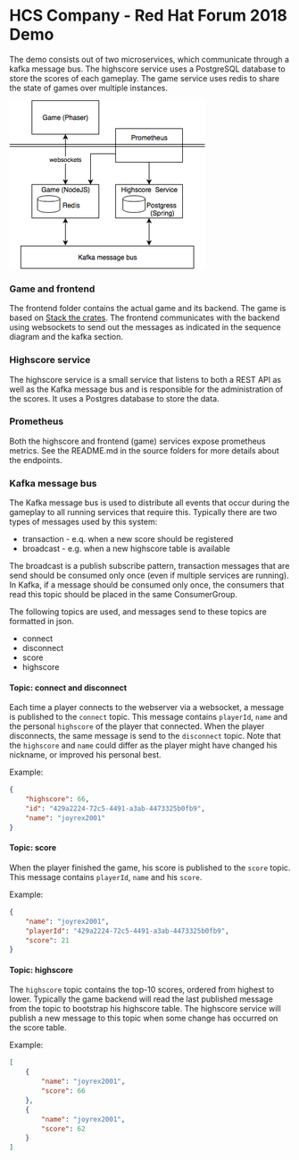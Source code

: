 # HCS Company - Red Hat Forum 2018 Demo

The demo consists out of two microservices, which communicate through a kafka
message bus. The highscore service uses a PostgreSQL database to store the
scores of each gameplay. The game service uses redis to share the state of
games over multiple instances.

![Architecture](architecture.png)

### Game and frontend

The frontend folder contains the actual game and its backend. The game is based
on [Stack the crates](https://www.emanueleferonato.com/2017/12/22/play-stack-the-crates-html5-game-my-take-on-tipsy-tower-concept-source-code-available/).
The frontend communicates with the backend using websockets to send out the
messages as indicated in the sequence diagram and the kafka section.

### Highscore service

The highscore service is a small service that listens to both a REST API as
well as the Kafka message bus and is responsible for the administration of the
scores. It uses a Postgres database to store the data.

### Prometheus

Both the highscore and frontend (game) services expose prometheus metrics. See
the README.md in the source folders for more details about the endpoints.

### Kafka message bus

The Kafka message bus is used to distribute all events that occur during the
gameplay to all running services that require this. Typically there are two
types of messages used by this system:

* transaction - e.q. when a new score should be registered
* broadcast - e.g. when a new highscore table is available

The broadcast is a publish subscribe pattern, transaction messages that are
send should be consumed only once (even if multiple services are running). In
Kafka, if a message should be consumed only once, the consumers that read this
topic should be placed in the same ConsumerGroup.

The following topics are used, and messages send to these topics are formatted
in json.

* connect
* disconnect
* score
* highscore

#### Topic: connect and disconnect

Each time a player connects to the webserver via a websocket, a message is
published to the `connect` topic. This message contains `playerId`, `name` and
the personal `highscore` of the player that connected. When the player
disconnects, the same message is send to the `disconnect` topic. Note that the
`highscore` and `name` could differ as the player might have changed his
nickname, or improved his personal best.

Example:
```json
{
    "highscore": 66,
    "id": "429a2224-72c5-4491-a3ab-4473325b0fb9",
    "name": "joyrex2001"
}
```

#### Topic: score

When the player finished the game, his score is published to the `score` topic.
This message contains `playerId`, `name` and his `score`.

Example:
```json
{
    "name": "joyrex2001",
    "playerId": "429a2224-72c5-4491-a3ab-4473325b0fb9",
    "score": 21
}
```

#### Topic: highscore

The `highscore` topic contains the top-10 scores, ordered from highest to
lower. Typically the game backend will read the last published message from the
topic to bootstrap his highscore table. The highscore service will publish a
new message to this topic when some change has occurred on the score table.

Example:
```json
[
    {
        "name": "joyrex2001",
        "score": 66
    },
    {
        "name": "joyrex2001",
        "score": 62
    }
]
```
